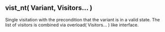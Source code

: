 ## vist_nt( Variant, Visitors... )
Single visitation with the precondition that the variant is in a valid state.  The list of visitors is combined via overload( Visitors... ) like interface.

